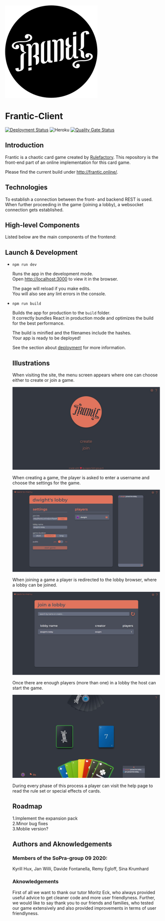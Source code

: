 ![Logo](src/assets/frantic/logo-hollow.svg)

# Frantic-Client
[![Deployment Status](https://github.com/soprafs20-group09/frantic-client/workflows/Deploy%20Project/badge.svg)](https://github.com/soprafs20-group09/frantic-client/actions)
![Heroku](https://heroku-badge.herokuapp.com/?app=sopra-fs20-group-09-client)
[![Quality Gate Status](https://sonarcloud.io/api/project_badges/measure?project=soprafs20-group09_frantic-client&metric=alert_status)](https://sonarcloud.io/dashboard?id=soprafs20-group09_frantic-client)

## Introduction

Frantic is a chaotic card game created by [Rulefactory](https://rulefactory.ch). This repository is the front-end part of an online implementation for this card game. 

Please find the current build under http://frantic.online/.

## Technologies

To establish a connection between the front- and backend REST is used. When further proceeding in the game (joining a lobby), a websocket connection gets established.

## High-level Components

Listed below are the main components of the frontend:

## Launch & Development

* `npm run dev`

  Runs the app in the development mode.<br />
  Open [http://localhost:3000](http://localhost:3000) to view it in the browser.

  The page will reload if you make edits.<br />
  You will also see any lint errors in the console.

* `npm run build`

  Builds the app for production to the `build` folder.<br />
  It correctly bundles React in production mode and optimizes the build for the best performance.

  The build is minified and the filenames include the hashes.<br />
  Your app is ready to be deployed!

  See the section about [deployment](https://facebook.github.io/create-react-app/docs/deployment) for more information.
  
  ## Illustrations
  
  When visiting the site, the menu screen appears where one can choose either to create or join a game. 
  
  ![alt text](markdown/main_menu.jpg)
  
  When creating a game, the player is asked to enter a username and choose the settings for the game.
  
  ![alt text](markdown/lobby-host.jpg)
  
  When joining a game a player is redirected to the lobby browser, where a lobby can be joined.
  
  ![alt text](markdown/lobby-browser.jpg)
  
  Once there are enough players (more than one) in a lobby the host can start the game.
  
  ![alt text](markdown/ingame.jpg)
  
  During every phase of this process a player can visit the help page to read the rule set or special effects of cards.
  
  ## Roadmap
  
  1.Implement the expansion pack  
  2.Minor bug fixes   
  3.Moblie version?
  
  ## Authors and Aknowledgements
  
  ### Members of the SoPra-group 09 2020:
  
  Kyrill Hux, Jan Willi, Davide Fontanella, Remy Egloff, Sina Krumhard
  
  ### Aknowledgements
  
  First of all we want to thank our tutor Moritz Eck, who always provided useful advice to get cleaner code and more user friendlyness.   Further, we would like to say thank you to our friends and families, who tested our game extensively and also provided improvements in   terms of user friendlyness.
